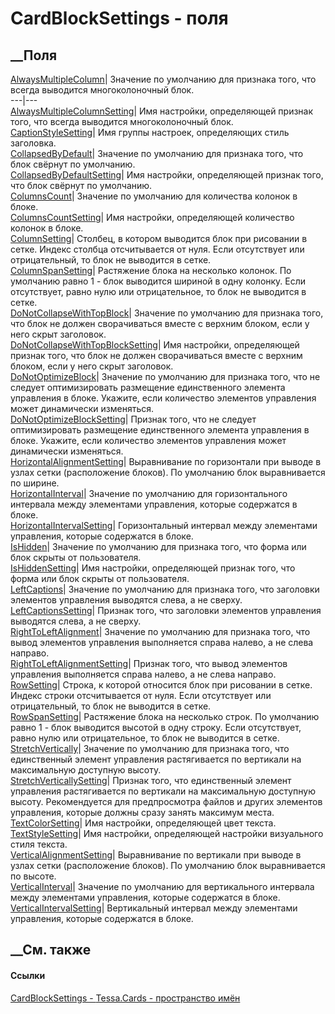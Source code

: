 # CardBlockSettings - поля
##  __Поля
[AlwaysMultipleColumn](F_Tessa_Cards_CardBlockSettings_AlwaysMultipleColumn.htm)|
Значение по умолчанию для признака того, что всегда выводится многоколоночный
блок.  
---|---  
[AlwaysMultipleColumnSetting](F_Tessa_Cards_CardBlockSettings_AlwaysMultipleColumnSetting.htm)|
Имя настройки, определяющей признак того, что всегда выводится многоколоночный
блок.  
[CaptionStyleSetting](F_Tessa_Cards_CardBlockSettings_CaptionStyleSetting.htm)|
Имя группы настроек, определяющих стиль заголовка.  
[CollapsedByDefault](F_Tessa_Cards_CardBlockSettings_CollapsedByDefault.htm)|
Значение по умолчанию для признака того, что блок свёрнут по умолчанию.  
[CollapsedByDefaultSetting](F_Tessa_Cards_CardBlockSettings_CollapsedByDefaultSetting.htm)|
Имя настройки, определяющей признак того, что блок свёрнут по умолчанию.  
[ColumnsCount](F_Tessa_Cards_CardBlockSettings_ColumnsCount.htm)| Значение по
умолчанию для количества колонок в блоке.  
[ColumnsCountSetting](F_Tessa_Cards_CardBlockSettings_ColumnsCountSetting.htm)|
Имя настройки, определяющей количество колонок в блоке.  
[ColumnSetting](F_Tessa_Cards_CardBlockSettings_ColumnSetting.htm)|  Столбец,
в котором выводится блок при рисовании в сетке. Индекс столбца отсчитывается
от нуля. Если отсутствует или отрицательный, то блок не выводится в сетке.  
[ColumnSpanSetting](F_Tessa_Cards_CardBlockSettings_ColumnSpanSetting.htm)|
Растяжение блока на несколько колонок. По умолчанию равно 1 \- блок выводится
шириной в одну колонку. Если отсутствует, равно нулю или отрицательное, то
блок не выводится в сетке.  
[DoNotCollapseWithTopBlock](F_Tessa_Cards_CardBlockSettings_DoNotCollapseWithTopBlock.htm)|
Значение по умолчанию для признака того, что блок не должен сворачиваться
вместе с верхним блоком, если у него скрыт заголовок.  
[DoNotCollapseWithTopBlockSetting](F_Tessa_Cards_CardBlockSettings_DoNotCollapseWithTopBlockSetting.htm)|
Имя настройки, определяющей признак того, что блок не должен сворачиваться
вместе с верхним блоком, если у него скрыт заголовок.  
[DoNotOptimizeBlock](F_Tessa_Cards_CardBlockSettings_DoNotOptimizeBlock.htm)|
Значение по умолчанию для признака того, что не следует оптимизировать
размещение единственного элемента управления в блоке. Укажите, если количество
элементов управления может динамически изменяться.  
[DoNotOptimizeBlockSetting](F_Tessa_Cards_CardBlockSettings_DoNotOptimizeBlockSetting.htm)|
Признак того, что не следует оптимизировать размещение единственного элемента
управления в блоке. Укажите, если количество элементов управления может
динамически изменяться.  
[HorizontalAlignmentSetting](F_Tessa_Cards_CardBlockSettings_HorizontalAlignmentSetting.htm)|
Выравнивание по горизонтали при выводе в узлах сетки (расположение блоков). По
умолчанию блок выравнивается по ширине.  
[HorizontalInterval](F_Tessa_Cards_CardBlockSettings_HorizontalInterval.htm)|
Значение по умолчанию для горизонтального интервала между элементами
управления, которые содержатся в блоке.  
[HorizontalIntervalSetting](F_Tessa_Cards_CardBlockSettings_HorizontalIntervalSetting.htm)|
Горизонтальный интервал между элементами управления, которые содержатся в
блоке.  
[IsHidden](F_Tessa_Cards_CardBlockSettings_IsHidden.htm)| Значение по
умолчанию для признака того, что форма или блок скрыты от пользователя.  
[IsHiddenSetting](F_Tessa_Cards_CardBlockSettings_IsHiddenSetting.htm)| Имя
настройки, определяющей признак того, что форма или блок скрыты от
пользователя.  
[LeftCaptions](F_Tessa_Cards_CardBlockSettings_LeftCaptions.htm)|  Значение по
умолчанию для признака того, что заголовки элементов управления выводятся
слева, а не сверху.  
[LeftCaptionsSetting](F_Tessa_Cards_CardBlockSettings_LeftCaptionsSetting.htm)|
Признак того, что заголовки элементов управления выводятся слева, а не сверху.  
[RightToLeftAlignment](F_Tessa_Cards_CardBlockSettings_RightToLeftAlignment.htm)|
Значение по умолчанию для признака того, что вывод элементов управления
выполняется справа налево, а не слева направо.  
[RightToLeftAlignmentSetting](F_Tessa_Cards_CardBlockSettings_RightToLeftAlignmentSetting.htm)|
Признак того, что вывод элементов управления выполняется справа налево, а не
слева направо.  
[RowSetting](F_Tessa_Cards_CardBlockSettings_RowSetting.htm)|  Строка, к
которой относится блок при рисовании в сетке. Индекс строки отсчитывается от
нуля. Если отсутствует или отрицательный, то блок не выводится в сетке.  
[RowSpanSetting](F_Tessa_Cards_CardBlockSettings_RowSpanSetting.htm)|
Растяжение блока на несколько строк. По умолчанию равно 1 \- блок выводится
высотой в одну строку. Если отсутствует, равно нулю или отрицательное, то блок
не выводится в сетке.  
[StretchVertically](F_Tessa_Cards_CardBlockSettings_StretchVertically.htm)|
Значение по умолчанию для признака того, что единственный элемент управления
растягивается по вертикали на максимальную доступную высоту.  
[StretchVerticallySetting](F_Tessa_Cards_CardBlockSettings_StretchVerticallySetting.htm)|
Признак того, что единственный элемент управления растягивается по вертикали
на максимальную доступную высоту. Рекомендуется для предпросмотра файлов и
других элементов управления, которые должны сразу занять максимум места.  
[TextColorSetting](F_Tessa_Cards_CardBlockSettings_TextColorSetting.htm)| Имя
настройки, определяющей цвет текста.  
[TextStyleSetting](F_Tessa_Cards_CardBlockSettings_TextStyleSetting.htm)| Имя
настройки, определяющей настройки визуального стиля текста.  
[VerticalAlignmentSetting](F_Tessa_Cards_CardBlockSettings_VerticalAlignmentSetting.htm)|
Выравнивание по вертикали при выводе в узлах сетки (расположение блоков). По
умолчанию блок выравнивается по высоте.  
[VerticalInterval](F_Tessa_Cards_CardBlockSettings_VerticalInterval.htm)|
Значение по умолчанию для вертикального интервала между элементами управления,
которые содержатся в блоке.  
[VerticalIntervalSetting](F_Tessa_Cards_CardBlockSettings_VerticalIntervalSetting.htm)|
Вертикальный интервал между элементами управления, которые содержатся в блоке.  
##  __См. также
#### Ссылки
[CardBlockSettings - ](T_Tessa_Cards_CardBlockSettings.htm)
[Tessa.Cards - пространство имён](N_Tessa_Cards.htm)
